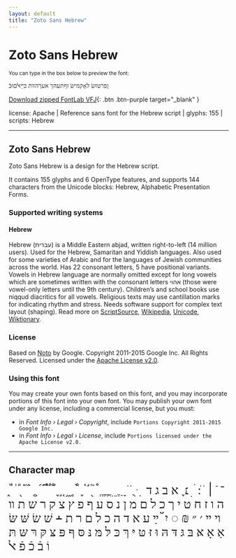 ```yaml
---
layout: default
title: "Zoto Sans Hebrew"
---
```


# Zoto Sans Hebrew

<small>You can type in the box below to preview the font:</small>

<div contenteditable="true" class="texteditor" style="font-family: 'Zoto Sans Hebrew';">
<p spellcheck="false">ןפרטּזּשׂ לּאָקמּיּשּׂ זףתעהּךּ אﬠךהװתּ כּײַﭏﬦוּבֿ</p>
</div>

[Download zipped FontLab VFJ](https://downgit.github.io/#/home?url=https://github.com/fontlabcom/getgo-fonts/blob/main/getgo-fonts/apache/zotosans/zotosans-hebrew.vfj){: .btn .btn-purple target="_blank" }

license: Apache \| Reference sans font for the Hebrew script \| glyphs: 155 \| scripts: Hebrew

---


## Zoto Sans Hebrew

Zoto Sans Hebrew is a design for the Hebrew script.

It contains 155 glyphs and 6 OpenType features, and supports 144 characters from the Unicode blocks: Hebrew, Alphabetic Presentation Forms.


### Supported writing systems


#### Hebrew

Hebrew (עברית) is a Middle Eastern abjad, written right-to-left (14 million users). Used for the Hebrew, Samaritan and Yiddish languages. Also used for some varieties of Arabic and for the languages of Jewish communities across the world. Has 22 consonant letters, 5 have positional variants. Vowels in Hebrew language are normally omitted except for long vowels which are sometimes written with the consonant letters אהוי (those were vowel-only letters until the 9th century). Children’s and school books use niqqud diacritics for all vowels. Religious texts may use cantillation marks for indicating rhythm and stress. Needs software support for complex text layout (shaping). Read more on [ScriptSource](https://scriptsource.org/scr/Hebr), [Wikipedia](https://en.wikipedia.org/wiki/ISO_15924:Hebr), [Unicode](https://www.unicode.org/versions/Unicode13.0.0/ch09.pdf#G6528), [Wiktionary](https://en.wiktionary.org/wiki/Category:Hebrew_script).


### License

Based on [Noto](https://github.com/notofonts) by Google. Copyright 2011-2015 Google Inc. All Rights Reserved. Licensed under the [Apache License v2.0](https://www.apache.org/licenses/LICENSE-2.0.txt).

### Using this font

You may create your own fonts based on this font, and you may incorporate portions of this font into your own font. You may publish your own font under any license, including a commercial license, but you must:

- in _Font Info › Legal › Copyright_, include `Portions Copyright 2011-2015 Google Inc.`
- in _Font Info › Legal › License_, include `Portions licensed under the Apache License v2.0.`


---

## Character map

<div style="font-family: 'Zoto Sans Hebrew'; font-size: 2em;">
֑ ֒ ֓ ֔ ֕ ֖ ֗ ֘ ֙ ֚ ֛ ֜ ֝ ֞ ֟ ֠ ֡ ֢ ֣ ֤ ֥ ֦ ֧ ֨ ֩ ֪ ֫ ֬ ֭ ֮ ֯ ְ ֱ ֲ ֳ ִ ֵ ֶ ַ ָ ֹ ֺ ֻ ּ ֽ ־ ֿ ׀ ׁ ׂ ׃ ׄ ׅ ׆ ׇ א ב ג ד ה ו ז ח ט י ך כ ל ם מ ן נ ס ע ף פ ץ צ ק ר ש ת װ ױ ײ ׳ ״ ₪ ◌ יִ ﬞ ײַ ﬠ ﬡ ﬢ ﬣ ﬤ ﬥ ﬦ ﬧ ﬨ ﬩ שׁ שׂ שּׁ שּׂ אַ אָ אּ בּ גּ דּ הּ וּ זּ טּ יּ ךּ כּ לּ מּ נּ סּ ףּ פּ צּ קּ רּ שּ תּ וֹ בֿ כֿ פֿ ﭏ
</div>

